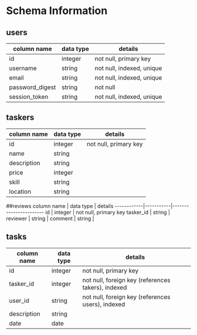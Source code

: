 # Schema Information

## users
column name     | data type | details
----------------|-----------|-----------------------
id              | integer   | not null, primary key
username        | string    | not null, indexed, unique
email           | string    | not null, indexed, unique
password_digest | string    | not null
session_token   | string    | not null, indexed, unique

## taskers
column name | data type | details
------------|-----------|-----------------------
id          | integer   | not null, primary key
name        | string    |
description | string    |
price       | integer   |
skill       | string    |
location    | string    |

##reviews
column name | data type | details
------------|-----------|-----------------------
id          | integer   | not null, primary key
tasker_id   | string    |
reviewer    | string    |
comment     | string    |

## tasks
column name | data type | details
------------|-----------|-----------------------
id          | integer   | not null, primary key
tasker_id   | integer   | not null, foreign key (references takers), indexed
user_id     | string    | not null, foreign key (references users), indexed
description | string    |
date        | date      |
